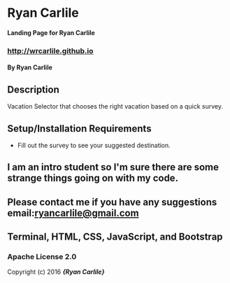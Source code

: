 # Ryan Carlile

#### Landing Page for Ryan Carlile
### http://wrcarlile.github.io
#### By Ryan Carlile

## Description

Vacation Selector that chooses the right vacation based on a quick survey.
## Setup/Installation Requirements

* Fill out the survey to see your suggested destination.


## I am an intro student so I'm sure there are some strange things going on with my code.



## Please contact me if you have any suggestions email:ryancarlile@gmail.com


## Terminal, HTML, CSS, JavaScript, and Bootstrap


### Apache License 2.0


Copyright (c) 2016 **_{Ryan Carlile}_**
